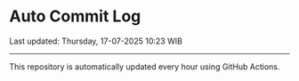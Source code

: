 # Auto Commit Log

Last updated: Thursday, 17-07-2025 10:23 WIB

---

This repository is automatically updated every hour using GitHub Actions.
